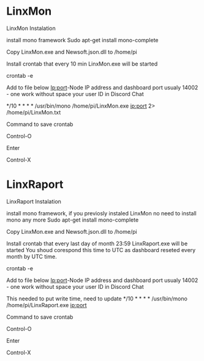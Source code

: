 # LinxMon

LinxMon Instalation

install mono framework
Sudo apt-get install mono-complete

Copy LinxMon.exe and Newsoft.json.dll to /home/pi

Install crontab that every 10 min LinxMon.exe will be started

crontab -e

Add to file below
<Ip:port>-Node IP address and dashboard port usualy 14002
<NodeName>- one work without space
<Discord User ID> your user ID in Discord Chat
  
*/10 * * * * /usr/bin/mono /home/pi/LinxMon.exe <ip:port> <NodeName> <Discord User ID> 2> /home/pi/LinxMon.txt

Command to save crontab

Control-O

Enter

Control-X 

# LinxRaport
LinxRaport Instalation

install mono framework, if you previosly instaled LinxMon no need to install mono any more
Sudo apt-get install mono-complete

Copy LinxMon.exe and Newsoft.json.dll to /home/pi

Install crontab that every last day of month 23:59 LinxRaport.exe will be started
You shoud corespond this time to UTC as dashboard reseted every month by UTC time.

crontab -e

Add to file below
<Ip:port>-Node IP address and dashboard port usualy 14002
<NodeName>- one work without space
<Discord User ID> your user ID in Discord Chat
  
  This needed to put write time, need to update
*/10 * * * * /usr/bin/mono /home/pi/LinxRaport.exe <ip:port> <NodeName> <Discord User ID>

Command to save crontab

Control-O

Enter

Control-X 

